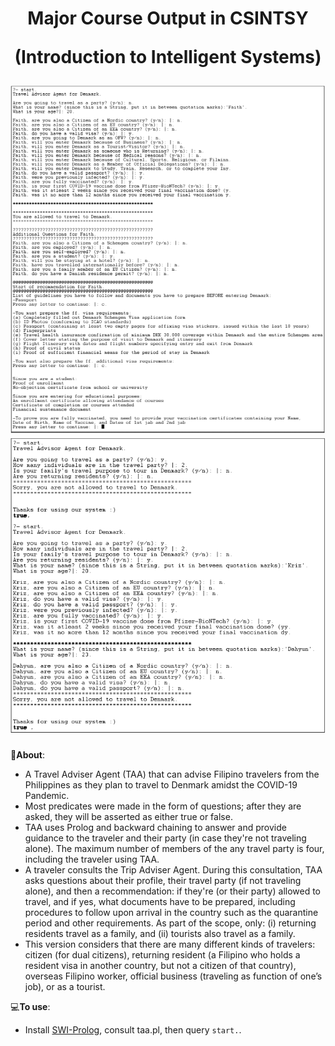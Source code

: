 <h1 align="center">
Major Course Output in CSINTSY

(Introduction to Intelligent Systems)

<img src="Other Deliverables/sample_convo_a.png" width="949px">
<img src="Other Deliverables/sample_convo_b.png"></h1>

📝**About**:
   - A Travel Adviser Agent (TAA) that can advise Filipino travelers from the Philippines as they plan to travel to Denmark 
     amidst the COVID-19 Pandemic. 
   - Most predicates were made in the form of questions; after they are asked, they will be asserted as either true or false.
   - TAA uses Prolog and backward chaining to answer and provide guidance to the traveler and their
     party (in case they're not traveling alone). The maximum number of members of the any travel party
     is four, including the traveler using TAA.
   - A traveler consults the Trip Adviser Agent. During this consultation, TAA asks questions about their
     profile, their travel party (if not traveling alone), and then a recommendation: if they're (or their party) allowed
     to travel, and if yes, what documents have to be prepared, including procedures to follow upon arrival in
     the country such as the quarantine period and other requirements. As part of the scope, only: (i) returning
     residents travel as a family, and (ii) tourists also travel as a family.
   - This version considers that there are many different kinds of travelers: citizen (for dual citizens), returning
     resident (a Filipino who holds a resident visa in another country, but not a citizen of that country), overseas
     Filipino worker, official business (traveling as function of one’s job), or as a tourist.


💻**To use**:

   - Install [SWI-Prolog](https://www.swi-prolog.org/Download.html), consult taa.pl, then query `start.`.
